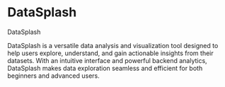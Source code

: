 # DataSplash
DataSplash

DataSplash is a versatile data analysis and visualization tool designed to help users explore, understand, and gain actionable insights from their datasets. 
With an intuitive interface and powerful backend analytics, DataSplash makes data exploration seamless and efficient for both beginners and advanced users.

